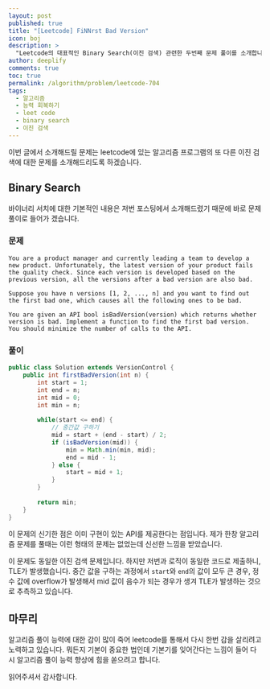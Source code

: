```yaml
---
layout: post
published: true
title: "[Leetcode] FiNNrst Bad Version"
icon: boj
description: >
  "Leetcode의 대표적인 Binary Search(이진 검색) 관련한 두번째 문제 풀이를 소개합니다."
author: deeplify
comments: true
toc: true
permalink: /algorithm/problem/leetcode-704
tags:
  - 알고리즘
  - 능력 회복하기
  - leet code
  - binary search
  - 이진 검색
---
```


이번 글에서 소개해드릴 문제는 leetcode에 있는 알고리즘 프로그램의 또 다른 이진 검색에 대한 문제를 소개해드리도록 하겠습니다.

## Binary Search

바이너리 서치에 대한 기본적인 내용은 저번 포스팅에서 소개해드렸기 때문에 바로 문제풀이로 들어가 겠습니다.

### 문제

```text
You are a product manager and currently leading a team to develop a new product. Unfortunately, the latest version of your product fails the quality check. Since each version is developed based on the previous version, all the versions after a bad version are also bad.

Suppose you have n versions [1, 2, ..., n] and you want to find out the first bad one, which causes all the following ones to be bad.

You are given an API bool isBadVersion(version) which returns whether version is bad. Implement a function to find the first bad version. You should minimize the number of calls to the API.
```

### 풀이

```java
public class Solution extends VersionControl {
    public int firstBadVersion(int n) {
        int start = 1;
        int end = n;
        int mid = 0;
        int min = n;
        
        while(start <= end) {
            // 중간값 구하기
            mid = start + (end - start) / 2;
            if (isBadVersion(mid)) {
                min = Math.min(min, mid);
                end = mid - 1;
            } else {
                start = mid + 1;
            }
        }
        
        return min;
    }
}
```

이 문제의 신기한 점은 이미 구현이 있는 API를 제공한다는 점입니다. 제가 한창 알고리즘 문제를 풀때는 이런 형태의 문제는 없었는데 신선한 느낌을 받았습니다.

이 문제도 동일한 이진 검색 문제입니다. 하지만 저번과 로직이 동일한 코드로 제출하니, TLE가 발생했습니다. 중간 값을 구하는 과정에서 `start`와 `end`의 값이 모두 큰 경우, 정수 값에 overflow가 발생해서 mid 값이 음수가 되는 경우가 생겨 TLE가 발생하는 것으로 추측하고 있습니다.

## 마무리

알고리즘 풀이 능력에 대한 감이 많이 죽어 leetcode를 통해서 다시 한번 감을 살리려고 노력하고 있습니다. 뭐든지 기본이 중요한 법인데 기본기를 잊어간다는 느낌이 들어 다시 알고리즘 풀이 능력 향상에 힘을 쏟으려고 합니다.

읽어주셔서 감사합니다.
